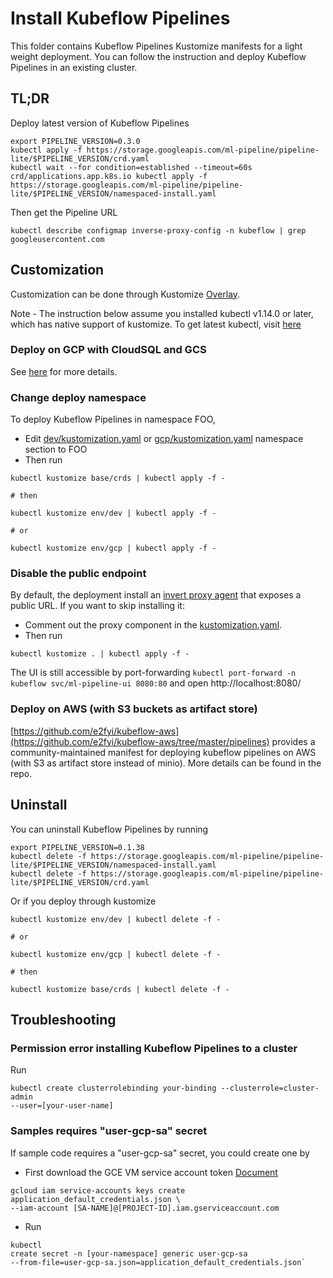 # Install Kubeflow Pipelines

This folder contains Kubeflow Pipelines Kustomize manifests for a light weight
deployment. You can follow the instruction and deploy Kubeflow Pipelines in an
existing cluster.

## TL;DR

Deploy latest version of Kubeflow Pipelines

```
export PIPELINE_VERSION=0.3.0
kubectl apply -f https://storage.googleapis.com/ml-pipeline/pipeline-lite/$PIPELINE_VERSION/crd.yaml
kubectl wait --for condition=established --timeout=60s crd/applications.app.k8s.io kubectl apply -f https://storage.googleapis.com/ml-pipeline/pipeline-lite/$PIPELINE_VERSION/namespaced-install.yaml
```

Then get the Pipeline URL

```
kubectl describe configmap inverse-proxy-config -n kubeflow | grep googleusercontent.com
```

## Customization

Customization can be done through Kustomize
[Overlay](https://github.com/kubernetes-sigs/kustomize/blob/master/docs/glossary.md#overlay).

Note - The instruction below assume you installed kubectl v1.14.0 or later,
which has native support of kustomize. To get latest kubectl, visit
[here](https://kubernetes.io/docs/tasks/tools/install-kubectl/)

### Deploy on GCP with CloudSQL and GCS

See [here](env/gcp/README.md) for more details.

### Change deploy namespace

To deploy Kubeflow Pipelines in namespace FOO,

-   Edit [dev/kustomization.yaml](env/dev/kustomization.yaml) or
    [gcp/kustomization.yaml](env/gcp/kustomization.yaml) namespace section to
    FOO
-   Then run

```
kubectl kustomize base/crds | kubectl apply -f -

# then

kubectl kustomize env/dev | kubectl apply -f -

# or

kubectl kustomize env/gcp | kubectl apply -f -
```

### Disable the public endpoint

By default, the deployment install an
[invert proxy agent](https://github.com/google/inverting-proxy) that exposes a
public URL. If you want to skip installing it:

-   Comment out the proxy component in the
    [kustomization.yaml](base/kustomization.yaml).
-   Then run

```
kubectl kustomize . | kubectl apply -f -
```

The UI is still accessible by port-forwarding `kubectl port-forward -n kubeflow
svc/ml-pipeline-ui 8080:80` and open http://localhost:8080/

### Deploy on AWS (with S3 buckets as artifact store)

[https://github.com/e2fyi/kubeflow-aws](https://github.com/e2fyi/kubeflow-aws/tree/master/pipelines)
provides a community-maintained manifest for deploying kubeflow pipelines on AWS
(with S3 as artifact store instead of minio). More details can be found in the
repo.

## Uninstall

You can uninstall Kubeflow Pipelines by running

```
export PIPELINE_VERSION=0.1.38
kubectl delete -f https://storage.googleapis.com/ml-pipeline/pipeline-lite/$PIPELINE_VERSION/namespaced-install.yaml
kubectl delete -f https://storage.googleapis.com/ml-pipeline/pipeline-lite/$PIPELINE_VERSION/crd.yaml
```

Or if you deploy through kustomize

```
kubectl kustomize env/dev | kubectl delete -f -

# or

kubectl kustomize env/gcp | kubectl delete -f -

# then

kubectl kustomize base/crds | kubectl delete -f -
```

## Troubleshooting

### Permission error installing Kubeflow Pipelines to a cluster

Run

```
kubectl create clusterrolebinding your-binding --clusterrole=cluster-admin
--user=[your-user-name]
```

### Samples requires "user-gcp-sa" secret

If sample code requires a "user-gcp-sa" secret, you could create one by

-   First download the GCE VM service account token
    [Document](https://cloud.google.com/iam/docs/creating-managing-service-account-keys#creating_service_account_keys)

```
gcloud iam service-accounts keys create application_default_credentials.json \
--iam-account [SA-NAME]@[PROJECT-ID].iam.gserviceaccount.com
```

-   Run

```
kubectl
create secret -n [your-namespace] generic user-gcp-sa
--from-file=user-gcp-sa.json=application_default_credentials.json`
```
